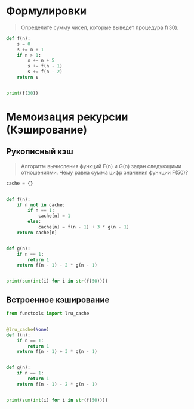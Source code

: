 # Формулировки

> Определите сумму чисел, которые выведет процедура f(30).

```python
def f(n):
    s = 0
    s += n + 1
    if n > 1:
        s += n + 5
        s += f(n - 1)
        s += f(n - 2)
    return s


print(f(30))
```

# Мемоизация рекурсии (Кэширование)

## Рукописный кэш

> Алгоритм вычисления функций F(n) и G(n) задан следующими отношениями. Чему равна сумма цифр значения функции F(50)?

```python
cache = {}


def f(n):
    if n not in cache:
        if n == 1:
            cache[n] = 1
        else:
            cache[n] = f(n - 1) + 3 * g(n - 1)
    return cache[n]


def g(n):
    if n == 1:
        return 1
    return f(n - 1) - 2 * g(n - 1)


print(sum(int(i) for i in str(f(50))))
```

## Встроенное кэширование

```python
from functools import lru_cache


@lru_cache(None)
def f(n):
    if n == 1:
        return 1
    return f(n - 1) + 3 * g(n - 1)


def g(n):
    if n == 1:
        return 1
    return f(n - 1) - 2 * g(n - 1)


print(sum(int(i) for i in str(f(50))))
```